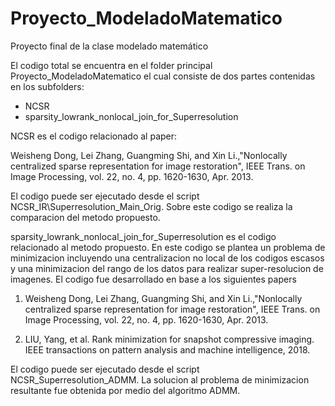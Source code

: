 ﻿# Proyecto_ModeladoMatematico
Proyecto final de la clase modelado matemático

El codigo total se encuentra en el folder principal Proyecto_ModeladoMatematico el cual consiste de dos partes contenidas en los subfolders:
- NCSR
- sparsity_lowrank_nonlocal_join_for_Superresolution

NCSR es el codigo relacionado al paper:

Weisheng Dong, Lei Zhang, Guangming Shi, and Xin Li.,"Nonlocally centralized sparse representation for image restoration", IEEE Trans. on Image Processing, vol. 22, no. 4, pp. 1620-1630, Apr. 2013.

El codigo puede ser ejecutado desde el script NCSR_IR\Superresolution_Main_Orig. Sobre este codigo se realiza la comparacion del metodo propuesto.


sparsity_lowrank_nonlocal_join_for_Superresolution es el codigo relacionado al metodo propuesto. En este codigo se plantea un problema de minimizacion incluyendo una
centralizacion no local de los codigos escasos y una minimizacion del rango de los datos para realizar super-resolucion de imagenes. El codigo fue desarrollado en base a
los siguientes papers

1. Weisheng Dong, Lei Zhang, Guangming Shi, and Xin Li.,"Nonlocally centralized sparse representation for image restoration", IEEE Trans. on Image Processing, vol. 22, no. 4, pp. 1620-1630, Apr. 2013.

2. LIU, Yang, et al. Rank minimization for snapshot compressive imaging. IEEE transactions on pattern analysis and machine intelligence, 2018.
 
El codigo puede ser ejecutado desde el script NCSR_Superresolution_ADMM. La solucion al problema de minimizacion resultante fue obtenida por medio del algoritmo
ADMM. 
